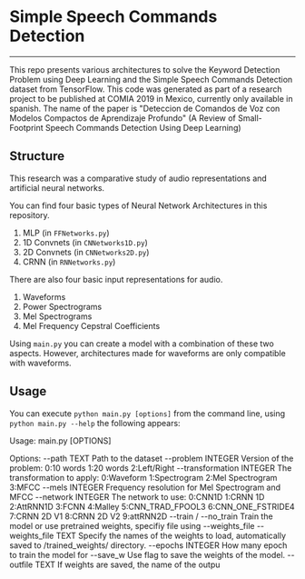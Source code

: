 # Simple Speech Commands Detection
---

This repo presents various architectures to solve the Keyword Detection Problem using Deep Learning and the Simple Speech Commands Detection dataset from TensorFlow.
This code was generated as part of a research project to be published at COMIA 2019 in Mexico, currently only available in spanish.
The name of the paper is "Deteccion de Comandos de Voz con Modelos Compactos de Aprendizaje Profundo" (A Review of Small-Footprint Speech Commands Detection Using Deep Learning)


## Structure

This research was a comparative study of audio representations and artificial neural networks.

You can find four basic types of Neural Network Architectures in this repository.

1. MLP (in `FFNetworks.py`)
1. 1D Convnets (in `CNNetworks1D.py`)
1. 2D Convnets (in `CNNetworks2D.py`)
1. CRNN (in `RNNetworks.py`)

There are also four basic input representations for audio.

1. Waveforms
1. Power Spectrograms
1. Mel Spectrograms
1. Mel Frequency Cepstral Coefficients

Using `main.py` you can create a model with a combination of these two aspects. However, architectures made for waveforms are only compatible with waveforms.

## Usage

You can execute `python main.py [options]` from the command line, using `python main.py --help` the following appears:

Usage: main.py [OPTIONS]

Options:
  --path TEXT               Path to the dataset
  --problem INTEGER         Version of the problem:
                            0:10 words
                            1:20 words
                            2:Left/Right
  --transformation INTEGER  The transformation to apply:
                            0:Waveform
                            1:Spectrogram
                            2:Mel Spectrogram
                            3:MFCC
  --mels INTEGER            Frequency resolution for Mel Spectrogram and MFCC
  --network INTEGER         The network to use:
                            0:CNN1D
                            1:CRNN 1D
                            2:AttRNN1D
                            3:FCNN
                            4:Malley
                            5:CNN_TRAD_FPOOL3
                            6:CNN_ONE_FSTRIDE4
                            7:CRNN 2D V1
                            8:CRNN 2D V2
                            9:attRNN2D
  --train / --no_train      Train the model or use pretrained weights,
                            specifiy file using --weights_file
  --weights_file TEXT       Specify the names of the weights to load,
                            automatically saved to /trained_weights/
                            directory.
  --epochs INTEGER          How many epoch to train the model for
  --save_w                  Use flag to save the weights of the model.
  --outfile TEXT            If weights are saved, the name of the outpu
